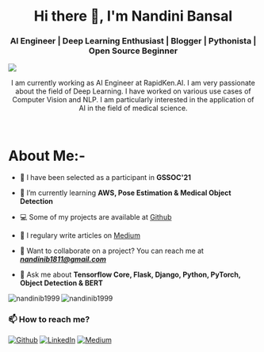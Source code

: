 <h1 align="center">Hi there 👋, I'm Nandini Bansal </h1>
<h3 align="center">AI Engineer | Deep Learning Enthusiast | Blogger | Pythonista | Open Source Beginner </h3>
<p align="left"> <img src="https://komarev.com/ghpvc/?username=nandinib1999&color=blue"/> </p>


<p align="center">I am currently working as AI Engineer at RapidKen.AI. I am very passionate about the field of Deep Learning. I have worked on various use cases of Computer Vision and NLP. I am particularly interested in the application of AI in the field of medical science. </p>


<br>

# About Me:-

- 🔭 I have been selected as a participant in **GSSOC'21**

- 🌱 I’m currently learning **AWS, Pose Estimation & Medical Object Detection**

- 💻 Some of my projects are available at [Github](https://github.com/nandinib1999?tab=repositories)

- 📝 I regulary write articles on [Medium](https://medium.com/@nandinibansal1811)

- :e-mail: Want to collaborate on a project? You can reach me at ***nandinib1811@gmail.com***

- 💬 Ask me about **Tensorflow Core, Flask, Django, Python, PyTorch, Object Detection & BERT**


<img align="left" src="https://github-readme-stats.vercel.app/api/top-langs/?username=nandinib1999&layout=compact&hide=html&theme=radical" alt="nandinib1999" />

<img align="center" src="https://github-readme-stats.vercel.app/api?username=nandinib1999&show_icons=true&theme=radical&count_private=true" alt="nandinib1999" />




### 📫 How to reach me?

<p><a href="https://github.com/nandinib1999" target="_blank"><img alt="Github" src="https://img.shields.io/badge/GitHub-%2312100E.svg?&style=for-the-badge&logo=Github&logoColor=white" /></a> <a href="https://www.linkedin.com/in/nandini-b-b4baaa178/" target="_blank"><img alt="LinkedIn" src="https://img.shields.io/badge/linkedin-%230077B5.svg?&style=for-the-badge&logo=linkedin&logoColor=white" /></a> <a href="https://medium.com/@nandinibansal1811" target="_blank"><img alt="Medium" src="https://img.shields.io/badge/medium-%2312100E.svg?&style=for-the-badge&logo=medium&logoColor=white" /></a>
</p>


<br>
